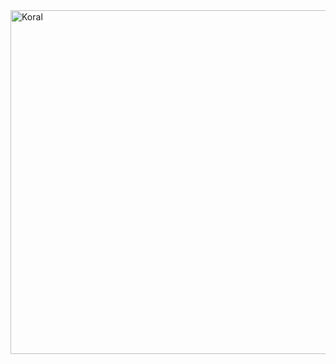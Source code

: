<img src="https://raw.githubusercontent.com/gabrielecirulli/koral/master/app/assets/images/logo.svg" width="550" alt="Koral"/>


